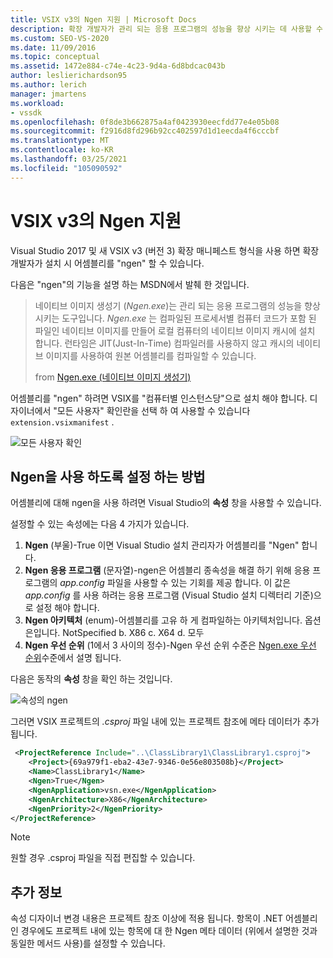 ```yaml
---
title: VSIX v3의 Ngen 지원 | Microsoft Docs
description: 확장 개발자가 관리 되는 응용 프로그램의 성능을 향상 시키는 데 사용할 수 있는 도구인 네이티브 이미지 생성기를 사용 하도록 설정 하는 방법에 대해 알아봅니다.
ms.custom: SEO-VS-2020
ms.date: 11/09/2016
ms.topic: conceptual
ms.assetid: 1472e884-c74e-4c23-9d4a-6d8bdcac043b
author: leslierichardson95
ms.author: lerich
manager: jmartens
ms.workload:
- vssdk
ms.openlocfilehash: 0f8de3b662875a4af0423930eecfdd77e4e05b08
ms.sourcegitcommit: f2916d8fd296b92cc402597d1d1eecda4f6cccbf
ms.translationtype: MT
ms.contentlocale: ko-KR
ms.lasthandoff: 03/25/2021
ms.locfileid: "105090592"
---
```

# <a name="ngen-support-in-vsix-v3"></a>VSIX v3의 Ngen 지원

Visual Studio 2017 및 새 VSIX v3 (버전 3) 확장 매니페스트 형식을 사용 하면 확장 개발자가 설치 시 어셈블리를 "ngen" 할 수 있습니다.

다음은 "ngen"의 기능을 설명 하는 MSDN에서 발췌 한 것입니다.

>네이티브 이미지 생성기 (*Ngen.exe*)는 관리 되는 응용 프로그램의 성능을 향상 시키는 도구입니다. *Ngen.exe* 는 컴파일된 프로세서별 컴퓨터 코드가 포함 된 파일인 네이티브 이미지를 만들어 로컬 컴퓨터의 네이티브 이미지 캐시에 설치 합니다. 런타임은 JIT(Just-In-Time) 컴파일러를 사용하지 않고 캐시의 네이티브 이미지를 사용하여 원본 어셈블리를 컴파일할 수 있습니다.
>
>from [Ngen.exe (네이티브 이미지 생성기)](/dotnet/framework/tools/ngen-exe-native-image-generator)

어셈블리를 "ngen" 하려면 VSIX를 "컴퓨터별 인스턴스당"으로 설치 해야 합니다. 디자이너에서 "모든 사용자" 확인란을 선택 하 여 사용할 수 있습니다 `extension.vsixmanifest` .

![모든 사용자 확인](media/check-all-users.png)

## <a name="how-to-enable-ngen"></a>Ngen을 사용 하도록 설정 하는 방법

어셈블리에 대해 ngen을 사용 하려면 Visual Studio의 **속성** 창을 사용할 수 있습니다.

설정할 수 있는 속성에는 다음 4 가지가 있습니다.

1. **Ngen** (부울)-True 이면 Visual Studio 설치 관리자가 어셈블리를 "Ngen" 합니다.
2. **Ngen 응용 프로그램** (문자열)-ngen은 어셈블리 종속성을 해결 하기 위해 응용 프로그램의 *app.config* 파일을 사용할 수 있는 기회를 제공 합니다. 이 값은 *app.config* 를 사용 하려는 응용 프로그램 (Visual Studio 설치 디렉터리 기준)으로 설정 해야 합니다.
3. **Ngen 아키텍처** (enum)-어셈블리를 고유 하 게 컴파일하는 아키텍처입니다. 옵션은입니다. NotSpecified b. X86 c. X64 d. 모두
4. **Ngen 우선 순위** (1에서 3 사이의 정수)-Ngen 우선 순위 수준은 [Ngen.exe 우선 순위](/dotnet/framework/tools/ngen-exe-native-image-generator#priority-levels)수준에서 설명 됩니다.

다음은 동작의 **속성** 창을 확인 하는 것입니다.

![속성의 ngen](media/ngen-in-properties.png)

그러면 VSIX 프로젝트의 *.csproj* 파일 내에 있는 프로젝트 참조에 메타 데이터가 추가 됩니다.

```xml
 <ProjectReference Include="..\ClassLibrary1\ClassLibrary1.csproj">
    <Project>{69a979f1-eba2-43e7-9346-0e56e803508b}</Project>
    <Name>ClassLibrary1</Name>
    <Ngen>True</Ngen>
    <NgenApplication>vsn.exe</NgenApplication>
    <NgenArchitecture>X86</NgenArchitecture>
    <NgenPriority>2</NgenPriority>
</ProjectReference>
```

> [!NOTE]
> 원할 경우 .csproj 파일을 직접 편집할 수 있습니다.

## <a name="extra-information"></a>추가 정보

속성 디자이너 변경 내용은 프로젝트 참조 이상에 적용 됩니다. 항목이 .NET 어셈블리인 경우에도 프로젝트 내에 있는 항목에 대 한 Ngen 메타 데이터 (위에서 설명한 것과 동일한 메서드 사용)를 설정할 수 있습니다.
